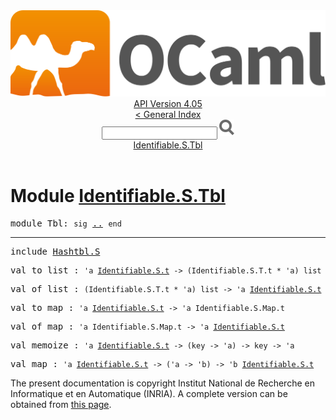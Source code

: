 <!-- ((! set title API !)) ((! set documentation !)) ((! set api !)) ((! set nobreadcrumb !)) -->
<div class="api"><header><nav class="toc brand"><a class="brand" href="https://ocaml.org/"><img src="colour-logo-gray.svg" class="svg" alt="OCaml"></a></nav><nav class="toc"><div class="toc_version"><a href="/docs" id="version-select">API Version 4.05</a></div><a href="index.html">&lt; General Index</a><div class="api_search"><input type="text" name="apisearch" id="api_search" oninput="mySearch(false);" onkeypress="this.oninput();" onclick="this.oninput();" onpaste="this.oninput();">
<img src="search_icon.svg" alt="Search" class="svg" onclick="mySearch(false)"></div>
<div id="search_results"></div><div class="toc_title"><a href="#top">Identifiable.S.Tbl</a></div><ul></ul></nav></header>

<h1>Module <a href="type_Identifiable.S.Tbl.html">Identifiable.S.Tbl</a></h1>

<pre><span class="keyword">module</span> Tbl: <code class="code"><span class="keyword">sig</span></code> <a href="Identifiable.S.Tbl.html">..</a> <code class="code"><span class="keyword">end</span></code></pre><hr width="100%">

<pre><span class="keyword">include</span> <a href="Hashtbl.S.html">Hashtbl.S</a></pre>

<pre><span id="VALto_list"><span class="keyword">val</span> to_list</span> : <code class="type">'a <a href="Identifiable.S.html#TYPEt">Identifiable.S.t</a> -&gt; (Identifiable.S.T.t * 'a) list</code></pre>
<pre><span id="VALof_list"><span class="keyword">val</span> of_list</span> : <code class="type">(Identifiable.S.T.t * 'a) list -&gt; 'a <a href="Identifiable.S.html#TYPEt">Identifiable.S.t</a></code></pre>
<pre><span id="VALto_map"><span class="keyword">val</span> to_map</span> : <code class="type">'a <a href="Identifiable.S.html#TYPEt">Identifiable.S.t</a> -&gt; 'a Identifiable.S.Map.t</code></pre>
<pre><span id="VALof_map"><span class="keyword">val</span> of_map</span> : <code class="type">'a Identifiable.S.Map.t -&gt; 'a <a href="Identifiable.S.html#TYPEt">Identifiable.S.t</a></code></pre>
<pre><span id="VALmemoize"><span class="keyword">val</span> memoize</span> : <code class="type">'a <a href="Identifiable.S.html#TYPEt">Identifiable.S.t</a> -&gt; (key -&gt; 'a) -&gt; key -&gt; 'a</code></pre>
<pre><span id="VALmap"><span class="keyword">val</span> map</span> : <code class="type">'a <a href="Identifiable.S.html#TYPEt">Identifiable.S.t</a> -&gt; ('a -&gt; 'b) -&gt; 'b <a href="Identifiable.S.html#TYPEt">Identifiable.S.t</a></code></pre><div class="copyright">The present documentation is copyright Institut National de Recherche en Informatique et en Automatique (INRIA). A complete version can be obtained from <a href="http://caml.inria.fr/pub/docs/manual-ocaml/">this page</a>.</div></div>